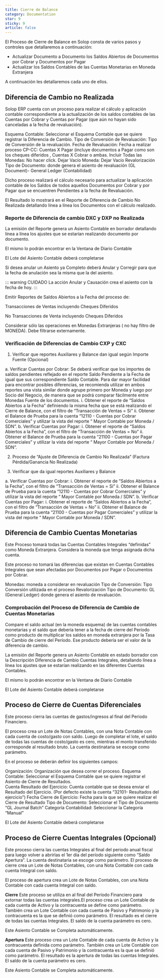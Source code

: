 ```yaml
---
title: Cierre de Balance
category: Documentation
star: 9
sticky: 9
article: false
---
```


El Proceso de Cierre de Balance en Solop consta de varios pasos y controles que detallaremos a continuación:

* Actualizar Documento a Documento los Saldos Abiertos de Documentos por Cobrar y Documentos por Pagar
* Actualizar los Saldos Contables de las Cuentas Monetarias en Moneda Extranjera

A continuación les detallaremos cada uno de ellos.

## Diferencia de Cambio no Realizada 

Solop ERP cuenta con un proceso para realizar el cálculo y aplicación contable correspondiente a la actualización de los saldos contables de las Cuentas por Cobrar y Cuentas por Pagar (que aún no hayan sido canceladas a la fecha de revaluación). 

Esquema Contable: Seleccionar el Esquema Contable que se quiere registrar la Diferencia de Cambio.
Tipo de Conversión de Revaluación: Tipo de Conversión de la revaluación.
Fecha de Revaluación: Fecha a realizar proceso
CP-CC: Cuentas X Pagar (incluye documentos a Pagar como son los cheques diferidos , Cuentas X Cobrar o ambas.
Incluir Todas las Monedas: No hacer click. Dejar Vacío
Moneda:  Dejar Vacío 
Revalorización Tipo de Documento: donde genera el asiento de revaluación (GL Document)- General Ledger (Contabilidad)

Dicho proceso realizará el cálculo necesario para actualizar la aplicación contable de los Saldos de todos aquellos Documentos por Cobrar y por Pagar que se encuentren Pendientes a la fecha de Revaluación. 

El Resultado lo mostrará en el Reporte de Diferencia de Cambio No Realizada detallando línea a línea los Documentos con el cálculo realizado.

### Reporte de Diferencia de cambio DXC y DXP no Realizada

La emisión del Reporte genera un Asiento Contable en borrador detallando línea a línea los ajustes que se estarían realizando documento por documento.

El mismo lo podrán encontrar en la Ventana de Diario Contable

El Lote del  Asiento Contable deberá completarse

Si desea anular un Asiento ya Completo deberá Anular y Corregir para que la fecha de anulación sea la misma que la del asiento.

::: warning
CUIDADO La acción Anular y Causación crea el asiento con la fecha de hoy.
:::

Emitir Reportes de Saldos Abiertos a la Fecha del proceso de:

Transacciones de Ventas incluyendo Cheques Diferidos 

No Transacciones de Venta incluyendo Cheques Diferidos

Considerar sólo las operaciones en Monedas Extranjeras ( no hay filtro de MONEDA).
Debe filtrarse externamente.

### Verificación de Diferencias de Cambio CXP y CXC

1. Verificar que reportes Auxiliares y Balance dan igual según Importe Fuente (Opcional)

a. Verificar Cuentas por Cobrar: Se deberá verificar que los importes de saldos pendientes reflejado en el reporte Saldo Pendiente a la Fecha de igual que sus correspondiente Saldo Contable. Para dar mayor facilidad para encontrar posibles diferencias, se recomienda utilizar en ambos reportes una vista similar donde agrupe primero por Moneda y luego por Socio del Negocio, de manera que se podrá comparar fácilmente entre Monedas Fuente de los documentos.
i. Obtener el reporte de “Saldos Abiertos a la Fecha” definiendo la misma fecha que se está realizando el Cierre de Balance, con el filtro de “Transacción de Ventas = Si”
ii. Obtener el Balance de Prueba para la cuenta “12110 - Cuentas por Cobrar Comerciales” y utilizar la vista del reporte “ Mayor Contable por Moneda / SDN”.
b. Verificar Cuentas por Pagar:
i. Obtener el reporte de “Saldos Abiertos a la Fecha”, con el filtro de “Transacción de Ventas = No”
ii. Obtener el Balance de Prueba para la cuenta “21100 - Cuentas por Pagar Comerciales” y utilizar la vista del reporte “ Mayor Contable por Moneda / SDN”.

2. Proceso de “Ajuste de Diferencia de Cambio No Realizada” (Factura Pérdida/Ganancia No Realizada)

3. Verificar que da igual reportes Auxiliares y Balance

a. Verificar Cuentas por Cobrar:
i. Obtener el reporte de “Saldos Abiertos a la Fecha”, con el filtro de “Transacción de Ventas = Si”
ii. Obtener el Balance de Prueba para la cuenta “12110 - Cuentas por Cobrar Comerciales” y utilizar la vista del reporte “ Mayor Contable por Moneda / SDN”.
b. Verificar Cuentas por Pagar:
i. Obtener el reporte de “Saldos Abiertos a la Fecha”, con el filtro de “Transacción de Ventas = No”
ii. Obtener el Balance de Prueba para la cuenta “21100 - Cuentas por Pagar Comerciales” y utilizar la vista del reporte “ Mayor Contable por Moneda / SDN”.

## Diferencia de Cambio Cuentas Monetarias

Este Proceso tomará todas las Cuentas Contables Integrales “definidas” como Moneda Extranjera. Considera la moneda que tenga asignada dicha cuenta. 

Este proceso no tomará las diferencias que existan en Cuentas Contables Integrales que sean afectadas por Documentos por Pagar o Documentos por Cobrar.

Monedas: moneda a considerar en revaluación
Tipo de Conversión:  Tipo Conversión utilizada en el proceso
Revalorización Tipo de Documento: GL   (General Ledger) donde genera el asiento de revaluación.

### Comprobación del Proceso de Diferencia de Cambio de Cuentas Monetarias

Compare el saldo  actual (en la moneda esquema) de las cuentas contables monetarias y el saldo que debería tener a la fecha de cierre del Período como producto de multiplicar los saldos en moneda extranjera por la Tasa de Cambio de cierre del Período.
Ese producto debería ser el valor de la diferencia de cambio.

La emisión del Reporte genera un Asiento Contable en estado borrador con la Descripción Diferencia de Cambio Cuentas Integrales, detallando línea a línea los ajustes que se estarían realizando en las diferentes Cuentas Contables.

El mismo lo podrán encontrar en la Ventana de Diario Contable

El Lote del Asiento Contable deberá completarse

## Proceso de Cierre de Cuentas Diferenciales

Este proceso cierra las cuentas de gastos/ingresos al final del Periodo Financiero. 
 
El proceso crea un Lote de Notas Contables, con una Nota Contable con cada cuenta de costo/gasto con saldo. Luego de completar el lote, el saldo de todas las cuentas de costo/gasto es cero, mientras el monto transferido corresponde al resultado bruto.
La cuenta destinataria se escoge como parámetro.

En el proceso se deberán definir los siguientes campos: 

Organización: Organización que desea correr el proceso. 
Esquema Contable: Seleccionar el Esquema Contable que se quiere registrar el Asiento de Cierre de Resultados.  
Cuenta Resultado del Ejercicio: Cuenta contable que se desea enviar el Resultado del Ejercicio. (Por defecto existe la cuenta “32101- Resultados del ejercicio”)
Fecha Cierre de Ejercicio: Fecha para la que se quiere realizar el Cierre de Resultado
Tipo de Documento: Seleccionar el Tipo de Documento “GL Journal Batch”
Categoría Contabilidad: Seleccionar la Categoría “Manual”

El Lote del  Asiento Contable deberá completarse

## Proceso de Cierre Cuentas Integrales (Opcional)

Este proceso cierra las cuentas Integrales al final del periodo anual fiscal para luego volver a abrirlas el 1er día del período siguiente como “Saldo Apertura”. La cuenta destinataria se escoge como parámetro. El proceso de cierre crea un Lote de Notas Contables, con una Nota Contable con cada cuenta Integral con saldo. 

El proceso de apertura crea un Lote de Notas Contables, con una Nota Contable con cada cuenta Integral con saldo. 

**Cierre**
Este proceso se utiliza en al final del Período Financiero para extornar todas las cuentas integrales.El proceso crea un Lote Contable de cada cuenta de Activo y la contracuenta se define como parámetro. También crea un Lote Contable con cada cuenta de Pasivo y Patrimonio y la contracuenta es la que se definió como parámetro.
El resultado es el cierre de todas las cuentas Integrales. El saldo de la cuenta parámetro es cero.

Este Asiento Contable se Completa automáticamente.

**Apertura**
Este proceso crea un Lote Contable de cada cuenta de Activo y la contracuenta definida como parámetro. También crea un Lote Contable con cada cuenta de Pasivo y Patrimonio y la contracuenta es la que se definió como parámetro.
El resultado es la apertura de todas las cuentas Integrales. El saldo de la cuenta parámetro es cero.

Este Asiento Contable se Completa automáticamente.